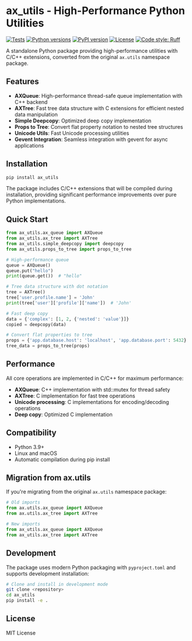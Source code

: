 # ax_utils - High-Performance Python Utilities

[![Tests](https://github.com/axgkl/ax_utils/workflows/Tests/badge.svg)](https://github.com/axgkl/ax_utils/actions/workflows/test.yml)
[![Python versions](https://img.shields.io/badge/python-3.9%2B-blue.svg)](https://pypi.org/project/ax_utils/)
[![PyPI version](https://badge.fury.io/py/ax_utils.svg)](https://badge.fury.io/py/ax_utils)
[![License](https://img.shields.io/badge/license-BSD--3--Clause-green.svg)](LICENSE)
[![Code style: Ruff](https://img.shields.io/endpoint?url=https://raw.githubusercontent.com/astral-sh/ruff/main/assets/badge/v2.json)](https://github.com/astral-sh/ruff)

A standalone Python package providing high-performance utilities with C/C++ extensions, converted from the original `ax.utils` namespace package.

## Features

- **AXQueue**: High-performance thread-safe queue implementation with C++ backend
- **AXTree**: Fast tree data structure with C extensions for efficient nested data manipulation
- **Simple Deepcopy**: Optimized deep copy implementation
- **Props to Tree**: Convert flat property notation to nested tree structures
- **Unicode Utils**: Fast Unicode processing utilities
- **Gevent Integration**: Seamless integration with gevent for async applications

## Installation

```bash
pip install ax_utils
```

The package includes C/C++ extensions that will be compiled during installation, providing significant performance improvements over pure Python implementations.

## Quick Start

```python
from ax_utils.ax_queue import AXQueue
from ax_utils.ax_tree import AXTree
from ax_utils.simple_deepcopy import deepcopy
from ax_utils.props_to_tree import props_to_tree

# High-performance queue
queue = AXQueue()
queue.put("hello")
print(queue.get())  # "hello"

# Tree data structure with dot notation
tree = AXTree()
tree['user.profile.name'] = 'John'
print(tree['user']['profile']['name'])  # 'John'

# Fast deep copy
data = {'complex': [1, 2, {'nested': 'value'}]}
copied = deepcopy(data)

# Convert flat properties to tree
props = {'app.database.host': 'localhost', 'app.database.port': 5432}
tree_data = props_to_tree(props)
```

## Performance

All core operations are implemented in C/C++ for maximum performance:

- **AXQueue**: C++ implementation with std::mutex for thread safety
- **AXTree**: C implementation for fast tree operations
- **Unicode processing**: C implementations for encoding/decoding operations
- **Deep copy**: Optimized C implementation

## Compatibility

- Python 3.9+
- Linux and macOS
- Automatic compilation during pip install

## Migration from ax.utils

If you're migrating from the original `ax.utils` namespace package:

```python
# Old imports
from ax.utils.ax_queue import AXQueue
from ax.utils.ax_tree import AXTree

# New imports
from ax_utils.ax_queue import AXQueue
from ax_utils.ax_tree import AXTree
```

## Development

The package uses modern Python packaging with `pyproject.toml` and supports development installation:

```bash
# Clone and install in development mode
git clone <repository>
cd ax_utils
pip install -e .
```


## License

MIT License
